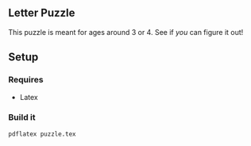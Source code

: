 ## Letter Puzzle

This puzzle is meant for ages around 3 or 4. See if _you_ can figure it out!

## Setup

### Requires
* Latex

### Build it

```
pdflatex puzzle.tex
```
